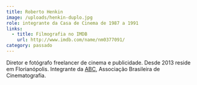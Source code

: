 ```yaml
---
title: Roberto Henkin
image: /uploads/henkin-duplo.jpg
role: integrante da Casa de Cinema de 1987 a 1991
links:
  - title: Filmografia no IMDB
    url: http://www.imdb.com/name/nm0377091/
category: passado
---
```

Diretor e fotógrafo freelancer de cinema e publicidade. Desde 2013 reside em Florianópolis. Integrante da [ABC](http://abcine.org.br), Associação Brasileira de Cinematografia.